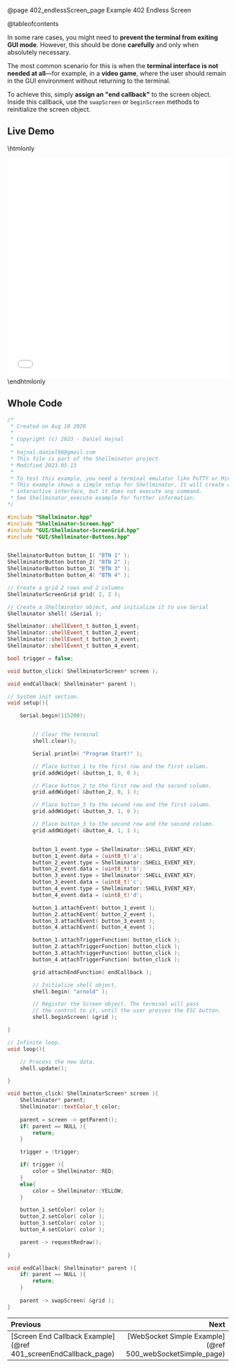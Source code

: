 @page 402_endlessScreen_page Example 402 Endless Screen

@tableofcontents

In some rare cases, you might need to **prevent the terminal from exiting GUI mode**. However, this should be done **carefully** and only when absolutely necessary.  

The most common scenario for this is when the **terminal interface is not needed at all**—for example, in a **video game**, where the user should remain in the GUI environment without returning to the terminal.  

To achieve this, simply **assign an "end callback"** to the screen object. Inside this callback, use the `swapScreen` or `beginScreen` methods to reinitialize the screen object.   

## Live Demo

\htmlonly
<iframe id="demoFrame" src="webExamples/402_endlessScreen.html" style="height:500px;width:100%;border:none;display:block;"></iframe>
\endhtmlonly

## Whole Code

```cpp
/*
 * Created on Aug 10 2020
 *
 * Copyright (c) 2023 - Daniel Hajnal
 * 
 * hajnal.daniel96@gmail.com
 * This file is part of the Shellminator project.
 * Modified 2023.05.13
 *
 * To test this example, you need a terminal emulator like PuTTY or Minicom.
 * This example shows a simple setup for Shellminator. It will create an
 * interactive interface, but it does not execute any command.
 * See Shellminator_execute example for further information.
*/

#include "Shellminator.hpp"
#include "Shellminator-Screen.hpp"
#include "GUI/Shellminator-ScreenGrid.hpp"
#include "GUI/Shellminator-Buttons.hpp"


ShellminatorButton button_1( "BTN 1" );
ShellminatorButton button_2( "BTN 2" );
ShellminatorButton button_3( "BTN 3" );
ShellminatorButton button_4( "BTN 4" );

// Create a grid 2 rows and 2 columns
ShellminatorScreenGrid grid( 2, 2 );

// Create a Shellminator object, and initialize it to use Serial
Shellminator shell( &Serial );

Shellminator::shellEvent_t button_1_event;
Shellminator::shellEvent_t button_2_event;
Shellminator::shellEvent_t button_3_event;
Shellminator::shellEvent_t button_4_event;

bool trigger = false;

void button_click( ShellminatorScreen* screen );

void endCallback( Shellminator* parent );

// System init section.
void setup(){

    Serial.begin(115200);


        // Clear the terminal
        shell.clear();

        Serial.println( "Program Start!" );

        // Place button_1 to the first row and the first column.
        grid.addWidget( &button_1, 0, 0 );

        // Place button_2 to the first row and the second column.
        grid.addWidget( &button_2, 0, 1 );

        // Place button_3 to the second row and the first column.
        grid.addWidget( &button_3, 1, 0 );

        // Place button_3 to the second row and the second column.
        grid.addWidget( &button_4, 1, 1 );


        button_1_event.type = Shellminator::SHELL_EVENT_KEY;
        button_1_event.data = (uint8_t)'a';
        button_2_event.type = Shellminator::SHELL_EVENT_KEY;
        button_2_event.data = (uint8_t)'b';
        button_3_event.type = Shellminator::SHELL_EVENT_KEY;
        button_3_event.data = (uint8_t)'c';
        button_4_event.type = Shellminator::SHELL_EVENT_KEY;
        button_4_event.data = (uint8_t)'d';

        button_1.attachEvent( button_1_event );
        button_2.attachEvent( button_2_event );
        button_3.attachEvent( button_3_event );
        button_4.attachEvent( button_4_event );

        button_1.attachTriggerFunction( button_click );
        button_2.attachTriggerFunction( button_click );
        button_3.attachTriggerFunction( button_click );
        button_4.attachTriggerFunction( button_click );

        grid.attachEndFunction( endCallback );

        // Initialize shell object.
        shell.begin( "arnold" );

        // Register the Screen object. The terminal will pass
        // the control to it, until the user presses the ESC button.
        shell.beginScreen( &grid );

}

// Infinite loop.
void loop(){

    // Process the new data.
    shell.update();

}

void button_click( ShellminatorScreen* screen ){
    Shellminator* parent;
    Shellminator::textColor_t color;
    
    parent = screen -> getParent();
    if( parent == NULL ){
        return;
    }

    trigger = !trigger;

    if( trigger ){
        color = Shellminator::RED;
    }
    else{
        color = Shellminator::YELLOW;
    }

    button_1.setColor( color );
    button_2.setColor( color );
    button_3.setColor( color );
    button_4.setColor( color );

    parent -> requestRedraw();
    
}

void endCallback( Shellminator* parent ){
    if( parent == NULL ){
        return;
    }
    
    parent -> swapScreen( &grid );
}
```

<div class="section_buttons">
 
| Previous          |                         Next |
|:------------------|-----------------------------:|
|[Screen End Callback Example](@ref 401_screenEndCallback_page) | [WebSocket Simple Example](@ref 500_webSocketSimple_page) |
 
</div>